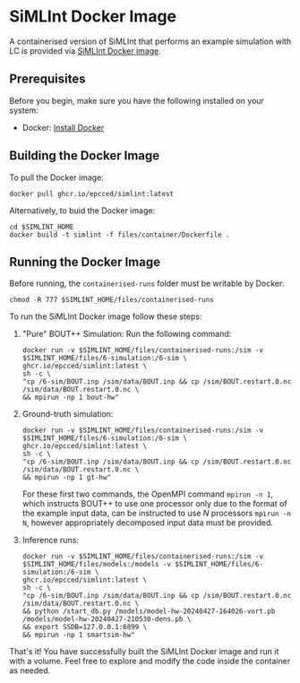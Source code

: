 # SiMLInt Docker Image

A containerised version of SiMLInt that performs an example simulation with LC is provided via [SiMLInt Docker image](https://github.com/EPCCed/SiMLInt/pkgs/container/simlint).

## Prerequisites

Before you begin, make sure you have the following installed on your system:

- Docker: [Install Docker](https://docs.docker.com/get-docker/)

## Building the Docker Image

To pull the Docker image:

```shell
docker pull ghcr.io/epcced/simlint:latest
```

Alternatively, to buid the Docker image:

```shell
cd $SIMLINT_HOME
docker build -t simlint -f files/container/Dockerfile .
```

## Running the Docker Image

Before running, the `containerised-runs` folder must be writable by Docker:

```shell
chmod -R 777 $SIMLINT_HOME/files/containerised-runs
```

To run the SiMLInt Docker image follow these steps:

1. "Pure" BOUT++ Simulation: Run the following command:

    ```shell
    docker run -v $SIMLINT_HOME/files/containerised-runs:/sim -v $SIMLINT_HOME/files/6-simulation:/6-sim \
    ghcr.io/epcced/simlint:latest \
    sh -c \
    "cp /6-sim/BOUT.inp /sim/data/BOUT.inp && cp /sim/BOUT.restart.0.nc /sim/data/BOUT.restart.0.nc \
    && mpirun -np 1 bout-hw"
    ```

2. Ground-truth simulation:

    ```shell
    docker run -v $SIMLINT_HOME/files/containerised-runs:/sim -v $SIMLINT_HOME/files/6-simulation:/6-sim \
    ghcr.io/epcced/simlint:latest \
    sh -c \
    "cp /6-sim/BOUT.inp /sim/data/BOUT.inp && cp /sim/BOUT.restart.0.nc /sim/data/BOUT.restart.0.nc \
    && mpirun -np 1 gt-hw"
    ```

    For these first two commands, the OpenMPI command `mpirun -n 1`, which instructs BOUT++ to use one processor only due to the format of the example input data, can be instructed to use *N* processors `mpirun -n N`, however appropriately decomposed input data must be provided.

3. Inference runs:

    ```shell
    docker run -v $SIMLINT_HOME/files/containerised-runs:/sim -v $SIMLINT_HOME/files/models:/models -v $SIMLINT_HOME/files/6-simulation:/6-sim \
    ghcr.io/epcced/simlint:latest \
    sh -c \
    "cp /6-sim/BOUT.inp /sim/data/BOUT.inp && cp /sim/BOUT.restart.0.nc /sim/data/BOUT.restart.0.nc \
    && python /start_db.py /models/model-hw-20240427-164026-vort.pb /models/model-hw-20240427-210530-dens.pb \
    && export SSDB=127.0.0.1:6899 \
    && mpirun -np 1 smartsim-hw"
    ```

That's it! You have successfully built the SiMLInt Docker image and run it with a volume. Feel free to explore and modify the code inside the container as needed.

<!-- 


Running with Singularity is possible, but not optimised for the particular machine. Need to see how to connect it to ghcr.io.


# Using SiMLInt with Singularity
SiMLInt is available as a Docker image, with BOUT++, SmartSim and TensorFlow, and with an example Hasegawa-Wakatani simulation with and without inference available.
Typically, however, Singularity containers are preferred on HPC systems. And while it is recommended to install using the (system-adapted) SiMLInt installation instructions, it is possible to convert the Docker image to a Singularity image. Currently this 

To use this image with Singularity, build `simlint.sif` from the latest image:
```shell
singularity build simlint.sif docker://davedavemckay/simlint:latest
```

Then `exec`:
```shell
singularity exec simlint.sif mpirun -n 1 /BOUT-dev/build/examples/hasegawa-wakatani/hasegawa-wakatani
```

 -  Note: `simlint.sif` will be around 3 GB

 Check the image is as expected with `singularity inspect`, something like:
 ```shell
$ singularity inspect simlint.sif
org.label-schema.build-arch: amd64
org.label-schema.build-date: Monday_1_April_2024_10:36:5_BST
org.label-schema.schema-version: 1.0
org.label-schema.usage.singularity.deffile.bootstrap: docker
org.label-schema.usage.singularity.deffile.from: davedavemckay/simlint:latest
org.label-schema.usage.singularity.version: 3.7.2-1.el8
 ```

Further examples of use of the image are given in the SiMLInt-Docker [`README.md`](../README.md), however it is worth noting differences in syntax in terms of using host volume bindings.

Where the simplest volume binding method with Docker is the `--volume` option to `docker run`, i.e., `docker run --volume /host/path:/image/path`, Singularity uses an environment variable, e.g.,:
```bash
module load singularity
export SINGULARITY_BIND="/scratch/data,/opt,/work/x01/x01/username/sim:/sim"
srun singularity exec simlint.sif mpirun -n $nprocs /BOUT-dev/build/examples/hasegawa-wakatani/hasegawa-wakatani
```
will use the data in `/work/x01/x01/username/sim` to run the simulation.
This is especially useful where modules loaded on the HPC system are to be accessed by a container and the bind list gets quite long.

  - Note: while the above will allow SiMLInt to be run with Singularity, it uses OpenMPI compiled within the image for portability. To achieve performant simulation runs it is recommended that an image is built using recommended libraries on the target HPC system. To do this, the Dockerfile should be adapted to a [Singularity Definition File](https://docs.sylabs.io/guides/3.0/user-guide/definition_files.html).

An [example](run_simlint.sh) SLURM submission script that runs SiMLInt (BOUT only) on Cirrus is provided. Run with: `sbatch run_simlint.sh`. -->
